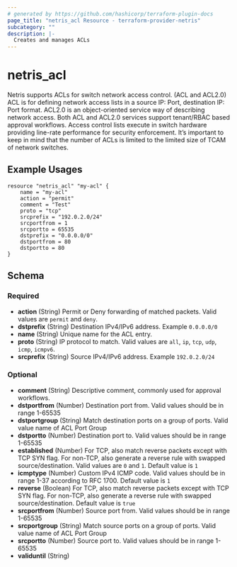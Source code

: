 ```yaml
---
# generated by https://github.com/hashicorp/terraform-plugin-docs
page_title: "netris_acl Resource - terraform-provider-netris"
subcategory: ""
description: |-
  Creates and manages ACLs
---
```


# netris_acl

Netris supports ACLs for switch network access control. (ACL and ACL2.0) ACL is for defining network access lists in a source IP: Port, destination IP: Port format. ACL2.0 is an object-oriented service way of describing network access.
Both ACL and ACL2.0 services support tenant/RBAC based approval workflows. Access control lists execute in switch hardware providing line-rate performance for security enforcement. It’s important to keep in mind that the number of ACLs is limited to the limited size of TCAM of network switches.
## Example Usages
```hcl
resource "netris_acl" "my-acl" {
	name = "my-acl"
	action = "permit"
	comment = "Test"
	proto = "tcp"
	srcprefix = "192.0.2.0/24"
	srcportfrom = 1
	srcportto = 65535
	dstprefix = "0.0.0.0/0"
	dstportfrom = 80
	dstportto = 80
}
```



<!-- schema generated by tfplugindocs -->
## Schema

### Required

- **action** (String) Permit or Deny forwarding of matched packets. Valid values are `permit` and `deny`.
- **dstprefix** (String) Destination IPv4/IPv6 address. Example `0.0.0.0/0`
- **name** (String) Unique name for the ACL entry.
- **proto** (String) IP protocol to match. Valid values are `all`, `ip`, `tcp`, `udp`, `icmp`, `icmpv6`.
- **srcprefix** (String) Source IPv4/IPv6 address. Example `192.0.2.0/24`

### Optional

- **comment** (String) Descriptive comment, commonly used for approval workflows.
- **dstportfrom** (Number) Destination port from. Valid values should be in range 1-65535
- **dstportgroup** (String) Match destination ports on a group of ports. Valid value name of ACL Port Group
- **dstportto** (Number) Destination port to. Valid values should be in range 1-65535
- **established** (Number) For TCP, also match reverse packets except with TCP SYN flag. For non-TCP, also generate a reverse rule with swapped source/destination. Valid values are `0` and `1`. Default value is `1`
- **icmptype** (Number) Custom IPv4 ICMP code. Valid values should be in range 1-37 according to RFC 1700. Default value is `1`
- **reverse** (Boolean) For TCP, also match reverse packets except with TCP SYN flag. For non-TCP, also generate a reverse rule with swapped source/destination. Default value is `true`
- **srcportfrom** (Number) Source port from. Valid values should be in range 1-65535
- **srcportgroup** (String) Match source ports on a group of ports. Valid value name of ACL Port Group
- **srcportto** (Number) Source port to. Valid values should be in range 1-65535
- **validuntil** (String)



